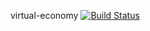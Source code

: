virtual-economy [![Build Status](https://travis-ci.org/github/cypox/virtual-economy.png?branch=master)](https://travis-ci.org/github/cypox/virtual-economy)
